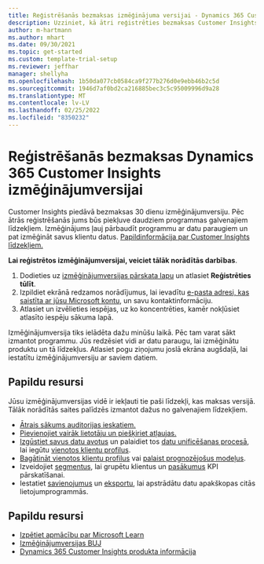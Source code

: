 ```yaml
---
title: Reģistrēšanās bezmaksas izmēģinājuma versijai - Dynamics 365 Customer Insights
description: Uzziniet, kā ātri reģistrēties bezmaksas Customer Insights izmēģinājumversijai un sākt darbu ar to. Izpētiet programmu un atrodiet papildu mācību resursus.
author: m-hartmann
ms.author: mhart
ms.date: 09/30/2021
ms.topic: get-started
ms.custom: template-trial-setup
ms.reviewer: jeffhar
manager: shellyha
ms.openlocfilehash: 1b50da077cb0584ca9f277b276d0e9ebb46b2c5d
ms.sourcegitcommit: 1946d7af0bd2ca216885bec3c5c95009996d9a28
ms.translationtype: MT
ms.contentlocale: lv-LV
ms.lasthandoff: 02/25/2022
ms.locfileid: "8350232"
---
```

# <a name="sign-up-for-a-free-dynamics-365-customer-insights-trial"></a>Reģistrēšanās bezmaksas Dynamics 365 Customer Insights izmēģinājumversijai

Customer Insights piedāvā bezmaksas 30 dienu izmēģinājumversiju. Pēc ātrās reģistrēšanās jums būs piekļuve daudziem programmas galvenajiem līdzekļiem. Izmēģinājums ļauj pārbaudīt programmu ar datu paraugiem un pat izmēģināt savus klientu datus. [Papildinformācija par Customer Insights līdzekļiem.](overview.md)

**Lai reģistrētos izmēģinājumversijai, veiciet tālāk norādītās darbības**.

1. Dodieties uz [izmēģinājumversijas pārskata lapu](https://dynamics.microsoft.com/get-started/?appname=customerinsights) un atlasiet **Reģistrēties tūlīt**.
1. Izpildiet ekrānā redzamos norādījumus, lai ievadītu [e-pasta adresi, kas saistīta ar jūsu Microsoft kontu](https://support.microsoft.com/windows/what-is-a-microsoft-account-4a7c48e9-ff5a-e9c6-5a5c-1a57d66c3bfa), un savu kontaktinformāciju.
1. Atlasiet un izvēlieties iespējas, uz ko koncentrēties, kamēr nokļūsiet atlasīto iespēju sākuma lapā.

Izmēģinājumversija tiks ielādēta dažu minūšu laikā. Pēc tam varat sākt izmantot programmu. Jūs redzēsiet vidi ar datu paraugu, lai izmēģinātu produktu un tā līdzekļus. Atlasiet pogu ziņojumu joslā ekrāna augšdaļā, lai iestatītu izmēģinājumversiju ar saviem datiem.

## <a name="what-to-try"></a>Papildu resursi

Jūsu izmēģinājumversijas vidē ir iekļauti tie paši līdzekļi, kas maksas versijā. Tālāk norādītās saites palīdzēs izmantot dažus no galvenajiem līdzekļiem.

- [Ātrais sākums auditorijas ieskatiem.](audience-insights/get-started.md)
- [Pievienojiet vairāk lietotāju un piešķiriet atļaujas.](audience-insights/permissions.md)
- [Izgūstiet savus datu avotus](audience-insights/data-sources.md) un palaidiet tos [datu unificēšanas procesā](audience-insights/data-unification.md), lai iegūtu [vienotos klientu profilus](audience-insights/customer-profiles.md).
- [Bagātināt vienotos klientu profilus](audience-insights/enrichment-hub.md) vai [palaist prognozējošus modeļus](audience-insights/predictions-overview.md).
- Izveidojiet [segmentus](audience-insights/segments.md), lai grupētu klientus un [pasākumus](audience-insights/measures.md) KPI pārskatīšanai.
- Iestatiet [savienojumus](audience-insights/connections.md) un [eksportu](audience-insights/export-destinations.md), lai apstrādātu datu apakškopas citās lietojumprogrammās.

## <a name="additional-resources"></a>Papildu resursi

- [Izpētiet apmācību par Microsoft Learn](/learn/browse/?filter-products=dynamics-dynamics-cust-insights)
- [Izmēģinājumversijas BUJ](trial-faq.md)
- [Dynamics 365 Customer Insights produkta informācija](https://dynamics.microsoft.com/ai/customer-insights/)
